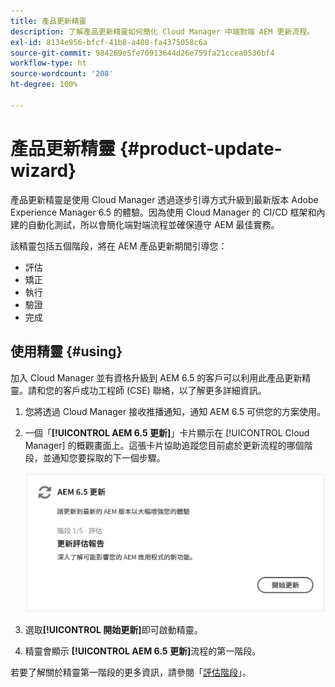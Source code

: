 ```yaml
---
title: 產品更新精靈
description: 了解產品更新精靈如何簡化 Cloud Manager 中端對端 AEM 更新流程。
exl-id: 8134e956-bfcf-41b8-a408-fa4375058c6a
source-git-commit: 984269e5fe70913644d26e759fa21ccea0536bf4
workflow-type: ht
source-wordcount: '208'
ht-degree: 100%

---
```



# 產品更新精靈 {#product-update-wizard}

產品更新精靈是使用 Cloud Manager 透過逐步引導方式升級到最新版本 Adobe Experience Manager 6.5 的體驗。因為使用 Cloud Manager 的 CI/CD 框架和內建的自動化測試，所以會簡化端對端流程並確保遵守 AEM 最佳實務。

該精靈包括五個階段，將在 AEM 產品更新期間引導您：

* 評估
* 矯正
* 執行
* 驗證 
* 完成

## 使用精靈 {#using}

加入 Cloud Manager 並有資格升級到 AEM 6.5 的客戶可以利用此產品更新精靈。請和您的客戶成功工程師 (CSE) 聯絡，以了解更多詳細資訊。

1. 您將透過 Cloud Manager 接收推播通知，通知 AEM 6.5 可供您的方案使用。

1. 一個「**[!UICONTROL AEM 6.5 更新]**」卡片顯示在 [!UICONTROL Cloud Manager] 的概觀畫面上。這張卡片協助追蹤您目前處於更新流程的哪個階段，並通知您要採取的下一個步驟。

   ![更新精靈卡](/help/assets/Start-Update.png)

1. 選取&#x200B;**[!UICONTROL 開始更新]**&#x200B;即可啟動精靈。

1. 精靈會顯示 **[!UICONTROL AEM 6.5 更新]**&#x200B;流程的第一階段。

若要了解關於精靈第一階段的更多資訊，請參閱「[評估階段](/help/product-update-wizard/evaluation.md)」。

